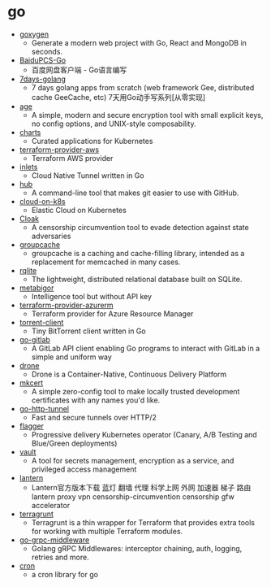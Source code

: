 # go
- [goxygen](https://github.com/Shpota/goxygen)
  - Generate a modern web project with Go, React and MongoDB in seconds.
- [BaiduPCS-Go](https://github.com/iikira/BaiduPCS-Go)
  - 百度网盘客户端 - Go语言编写
- [7days-golang](https://github.com/geektutu/7days-golang)
  - 7 days golang apps from scratch (web framework Gee, distributed cache GeeCache, etc) 7天用Go动手写系列[从零实现]
- [age](https://github.com/FiloSottile/age)
  - A simple, modern and secure encryption tool with small explicit keys, no config options, and UNIX-style composability.
- [charts](https://github.com/helm/charts)
  - Curated applications for Kubernetes
- [terraform-provider-aws](https://github.com/terraform-providers/terraform-provider-aws)
  - Terraform AWS provider
- [inlets](https://github.com/inlets/inlets)
  - Cloud Native Tunnel written in Go
- [hub](https://github.com/github/hub)
  - A command-line tool that makes git easier to use with GitHub.
- [cloud-on-k8s](https://github.com/elastic/cloud-on-k8s)
  - Elastic Cloud on Kubernetes
- [Cloak](https://github.com/cbeuw/Cloak)
  - A censorship circumvention tool to evade detection against state adversaries
- [groupcache](https://github.com/golang/groupcache)
  - groupcache is a caching and cache-filling library, intended as a replacement for memcached in many cases.
- [rqlite](https://github.com/rqlite/rqlite)
  - The lightweight, distributed relational database built on SQLite.
- [metabigor](https://github.com/j3ssie/metabigor)
  - Intelligence tool but without API key
- [terraform-provider-azurerm](https://github.com/terraform-providers/terraform-provider-azurerm)
  - Terraform provider for Azure Resource Manager
- [torrent-client](https://github.com/veggiedefender/torrent-client)
  - Tiny BitTorrent client written in Go
- [go-gitlab](https://github.com/xanzy/go-gitlab)
  - A GitLab API client enabling Go programs to interact with GitLab in a simple and uniform way
- [drone](https://github.com/drone/drone)
  - Drone is a Container-Native, Continuous Delivery Platform
- [mkcert](https://github.com/FiloSottile/mkcert)
  - A simple zero-config tool to make locally trusted development certificates with any names you'd like.
- [go-http-tunnel](https://github.com/mmatczuk/go-http-tunnel)
  - Fast and secure tunnels over HTTP/2
- [flagger](https://github.com/weaveworks/flagger)
  - Progressive delivery Kubernetes operator (Canary, A/B Testing and Blue/Green deployments)
- [vault](https://github.com/hashicorp/vault)
  - A tool for secrets management, encryption as a service, and privileged access management
- [lantern](https://github.com/getlantern/lantern)
  - Lantern官方版本下载 蓝灯 翻墙 代理 科学上网 外网 加速器 梯子 路由 lantern proxy vpn censorship-circumvention censorship gfw accelerator
- [terragrunt](https://github.com/gruntwork-io/terragrunt)
  - Terragrunt is a thin wrapper for Terraform that provides extra tools for working with multiple Terraform modules.
- [go-grpc-middleware](https://github.com/grpc-ecosystem/go-grpc-middleware)
  - Golang gRPC Middlewares: interceptor chaining, auth, logging, retries and more.
- [cron](https://github.com/robfig/cron)
  - a cron library for go
